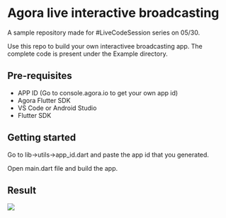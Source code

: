 # Agora live interactive broadcasting

A sample repository made for #LiveCodeSession series on 05/30.

Use this repo to build your own interactivee broadcasting app. The complete code is present under the Example directory.

## Pre-requisites 
 - APP ID (Go to console.agora.io to get your own app id)
 - Agora Flutter SDK
 - VS Code or Android Studio
 - Flutter SDK

## Getting started

Go to lib->utils->app_id.dart and paste the app id that you generated.

Open main.dart file and build the app. 

## Result
![](result.gif)
